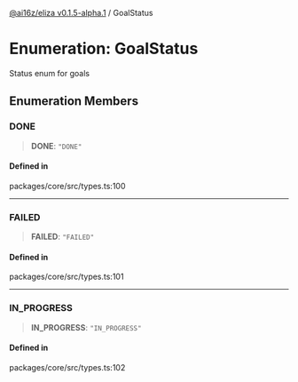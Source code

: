 [@ai16z/eliza v0.1.5-alpha.1](../index.md) / GoalStatus

# Enumeration: GoalStatus

Status enum for goals

## Enumeration Members

### DONE

> **DONE**: `"DONE"`

#### Defined in

packages/core/src/types.ts:100

***

### FAILED

> **FAILED**: `"FAILED"`

#### Defined in

packages/core/src/types.ts:101

***

### IN\_PROGRESS

> **IN\_PROGRESS**: `"IN_PROGRESS"`

#### Defined in

packages/core/src/types.ts:102

